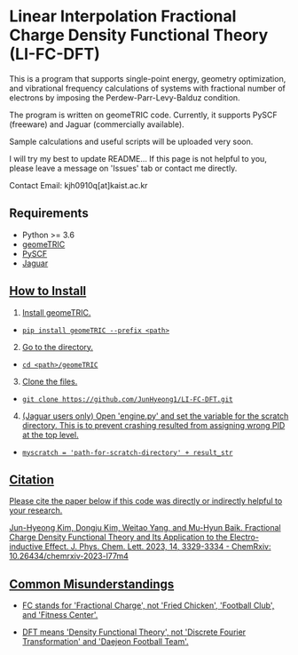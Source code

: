 # Linear Interpolation Fractional Charge Density Functional Theory (LI-FC-DFT)
This is a program that supports single-point energy, geometry optimization, and vibrational frequency calculations of systems with fractional number of electrons by imposing the Perdew-Parr-Levy-Balduz condition.

The program is written on geomeTRIC code. Currently, it supports PySCF (freeware) and Jaguar (commercially available).

Sample calculations and useful scripts will be uploaded very soon.

I will try my best to update README... If this page is not helpful to you, please leave a message on 'Issues' tab or contact me directly.

Contact Email: kjh0910q[at]kaist.ac.kr
## Requirements
- Python >= 3.6
- <a href="https://github.com/leeping/geomeTRIC">geomeTRIC 
- <a href="https://pyscf.org/">PySCF 
- <a href="https://www.schrodinger.com/products/jaguar">Jaguar
  
## How to Install  
1. Install geomeTRIC.
  
  - `pip install geomeTRIC --prefix <path>`
  
2. Go to the directory.
  
  - `cd <path>/geomeTRIC`

3. Clone the files.
  
  - `git clone https://github.com/JunHyeong1/LI-FC-DFT.git`
  
4. (Jaguar users only) Open 'engine.py' and set the variable for the scratch directory. This is to prevent crashing resulted from assigning wrong PID at the top level.
  - `myscratch = 'path-for-scratch-directory' + result_str`

## Citation

Please cite the paper below if this code was directly or indirectly helpful to your research.

Jun-Hyeong Kim, Dongju Kim, Weitao Yang, and Mu-Hyun Baik. Fractional Charge Density Functional Theory and Its Application to the Electro-inductive Effect. J. Phys. Chem. Lett. 2023, 14, 3329-3334 - ChemRxiv: 10.26434/chemrxiv-2023-l77m4

## Common Misunderstandings
- FC stands for 'Fractional Charge', not 'Fried Chicken', 'Football Club', and 'Fitness Center'.

- DFT means 'Density Functional Theory', not 'Discrete Fourier Transformation' and 'Daejeon Football Team'.
